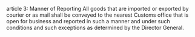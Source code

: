 article 3: Manner of Reporting 
All goods that are imported or exported by courier or as mail shall be conveyed to the nearest Customs office that is open for business and reported in such a manner and under such conditions and such exceptions as determined by the Director General. 
<ul>
</ul>